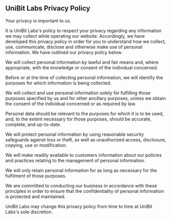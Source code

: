 ## UniBit Labs Privacy Policy

Your privacy is important to us.

It is UniBit Labs's policy to respect your privacy regarding any information we may collect while operating our website. 
Accordingly, we have developed this privacy policy in order for you to understand how we collect, use, communicate, disclose and otherwise make use of personal information. 
We have outlined our privacy policy below.

We will collect personal information by lawful and fair means and, where appropriate, with the knowledge or consent of the individual concerned.

Before or at the time of collecting personal information, we will identify the purposes for which information is being collected.

We will collect and use personal information solely for fulfilling those purposes specified by us and for other ancillary purposes, unless we obtain the consent of the individual concerned or as required by law.

Personal data should be relevant to the purposes for which it is to be used, and, to the extent necessary for those purposes, should be accurate, complete, and up-to-date.

We will protect personal information by using reasonable security safeguards against loss or theft, as well as unauthorized access, disclosure, copying, use or modification.

We will make readily available to customers information about our policies and practices relating to the management of personal information.

We will only retain personal information for as long as necessary for the fulfilment of those purposes.

We are committed to conducting our business in accordance with these principles in order to ensure that the confidentiality of personal information is protected and maintained. 

UniBit Labs may change this privacy policy from time to time at UniBit Labs's sole discretion.
